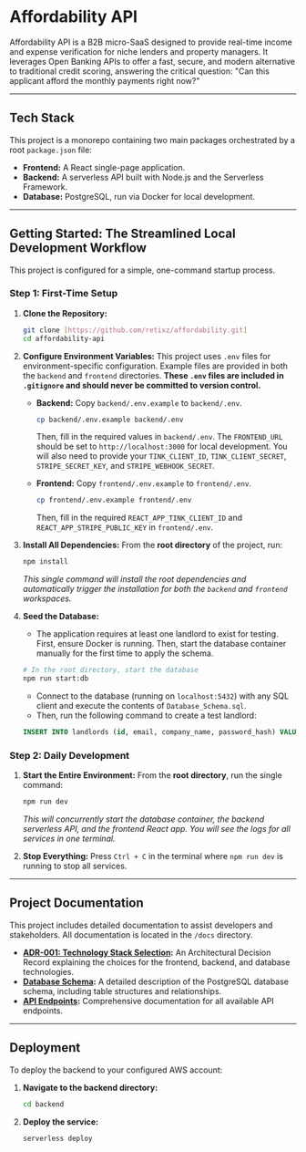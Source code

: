 # Affordability API

Affordability API is a B2B micro-SaaS designed to provide real-time income and expense verification for niche lenders and property managers. It leverages Open Banking APIs to offer a fast, secure, and modern alternative to traditional credit scoring, answering the critical question: "Can this applicant afford the monthly payments right now?"

---

## Tech Stack

This project is a monorepo containing two main packages orchestrated by a root `package.json` file:

* **Frontend:** A React single-page application.
* **Backend:** A serverless API built with Node.js and the Serverless Framework.
* **Database:** PostgreSQL, run via Docker for local development.

---

## Getting Started: The Streamlined Local Development Workflow

This project is configured for a simple, one-command startup process.

### Step 1: First-Time Setup

1.  **Clone the Repository:**
    ```bash
    git clone [https://github.com/retixz/affordability.git]
    cd affordability-api
    ```

2.  **Configure Environment Variables:**
    This project uses `.env` files for environment-specific configuration. Example files are provided in both the `backend` and `frontend` directories. **These `.env` files are included in `.gitignore` and should never be committed to version control.**

    *   **Backend:** Copy `backend/.env.example` to `backend/.env`.
        ```bash
        cp backend/.env.example backend/.env
        ```
        Then, fill in the required values in `backend/.env`. The `FRONTEND_URL` should be set to `http://localhost:3000` for local development. You will also need to provide your `TINK_CLIENT_ID`, `TINK_CLIENT_SECRET`, `STRIPE_SECRET_KEY`, and `STRIPE_WEBHOOK_SECRET`.

    *   **Frontend:** Copy `frontend/.env.example` to `frontend/.env`.
        ```bash
        cp frontend/.env.example frontend/.env
        ```
        Then, fill in the required `REACT_APP_TINK_CLIENT_ID` and `REACT_APP_STRIPE_PUBLIC_KEY` in `frontend/.env`.

3.  **Install All Dependencies:**
    From the **root directory** of the project, run:
    ```bash
    npm install
    ```
    *This single command will install the root dependencies and automatically trigger the installation for both the `backend` and `frontend` workspaces.*

4.  **Seed the Database:**
    * The application requires at least one landlord to exist for testing. First, ensure Docker is running. Then, start the database container manually for the first time to apply the schema.
    ```bash
    # In the root directory, start the database
    npm run start:db
    ```
    * Connect to the database (running on `localhost:5432`) with any SQL client and execute the contents of `Database_Schema.sql`.
    * Then, run the following command to create a test landlord:
    ```sql
    INSERT INTO landlords (id, email, company_name, password_hash) VALUES (1, 'test@landlord.com', 'Test Properties Inc.', 'some_dummy_hash');
    ```

### Step 2: Daily Development

1.  **Start the Entire Environment:**
    From the **root directory**, run the single command:
    ```bash
    npm run dev
    ```
    *This will concurrently start the database container, the backend serverless API, and the frontend React app. You will see the logs for all services in one terminal.*

2.  **Stop Everything:**
    Press `Ctrl + C` in the terminal where `npm run dev` is running to stop all services.

---

## Project Documentation

This project includes detailed documentation to assist developers and stakeholders. All documentation is located in the `/docs` directory.

- **[ADR-001: Technology Stack Selection](./docs/ADR-001_Tech_Stack.md):** An Architectural Decision Record explaining the choices for the frontend, backend, and database technologies.
- **[Database Schema](./docs/Database_Schema.md):** A detailed description of the PostgreSQL database schema, including table structures and relationships.
- **[API Endpoints](./docs/API_Endpoints.md):** Comprehensive documentation for all available API endpoints.

---

## Deployment

To deploy the backend to your configured AWS account:

1.  **Navigate to the backend directory:**
    ```bash
    cd backend
    ```
2.  **Deploy the service:**
    ```bash
    serverless deploy
    ```